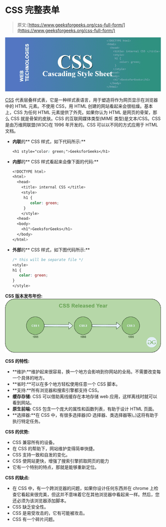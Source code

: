 # CSS 完整表单

> 原文:[https://www.geeksforgeeks.org/css-full-form/](https://www.geeksforgeeks.org/css-full-form/)

![](img/e302a5de4757a2dd08ba5f85fd279bc1.png)

[CSS](https://www.geeksforgeeks.org/css-tutorials/) 代表层叠样式表，它是一种样式表语言，用于塑造将作为网页显示在浏览器中的 HTML 元素。不使用 CSS，用 HTML 创建的网站看起来会很枯燥。基本上，CSS 为任何 HTML 元素提供了外壳。如果你认为 HTML 是网页的骨架，那么 CSS 就是骨架的皮肤。CSS 的互联网媒体类型(MIME 类型)是文本/CSS。CSS 是由万维网联盟(W3C)在 1996 年开发的。CSS 可以以不同的方式应用于 HTML 文档。

*   **内联**的** CSS 样式，如下代码所示:**

    ```css
    <h1 style="color: green;">GeeksforGeeks</h1>
    ```

*   **内部**的** CSS 样式看起来会像下面的代码:**

    ```css
    <!DOCTYPE html>
    <html>
      <head>
        <title> internal CSS </title>
        <style>
         h1 {
            color: green;
         } 
        </style>
      <head>
      <body>
        <h1">GeeksforGeeks</h1>
      </body>
    </html>

    ```

*   **外部**的** CSS 样式，如下图代码所示:**

    ```css
    /* this will be separate file */
    <style>
    h1 {
       color: green;
    }
    </style>
    ```

**CSS 版本发布年份:**
![](img/7899021b2698e58646838e212210f0c3.png)

**CSS 的特性:**

*   **维护:**维护起来很容易，换一个地方会影响到你网站的全局。不需要改变每一个具体的地方。
*   **省时:**可以在多个地方轻松使用任意一个 CSS 脚本。
*   **支持:**所有浏览器和搜索引擎都支持 CSS。
*   **缓存存储:** CSS 可以借助离线缓存在本地存储 web 应用，这样离线时就可以看到网站。
*   **原生前端:** CSS 包含一个庞大的属性和函数列表，有助于设计 HTML 页面。
*   **选择器:**在 CSS 中，有很多选择器(ID 选择器、类选择器等)。)这将有助于执行特定任务。

**CSS 的优势:**

*   CSS 兼容所有的设备。
*   在 CSS 的帮助下，网站维护变得简单快捷。
*   CSS 支持一致和自发的变化。
*   CSS 使网站更快，增强了搜索引擎抓取网页的能力
*   它有一个特别的特点，那就是能够重新定位。

**CSS 的缺点:**

*   在 CSS 中，有一个跨浏览器的问题，如果你设计任何东西并在 chrome 上检查它看起来很完美，但这并不意味着它在其他浏览器中看起来一样。然后，您还必须为该浏览器添加脚本。
*   CSS 缺乏安全性。
*   CSS 是易受攻击的，它有可能被攻击。
*   CSS 有一个碎片问题。